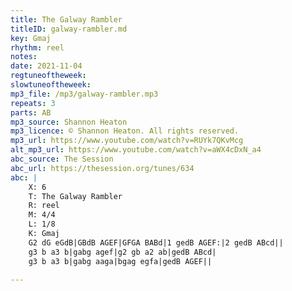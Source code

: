 ```yaml
---
title: The Galway Rambler
titleID: galway-rambler.md
key: Gmaj
rhythm: reel
notes: 
date: 2021-11-04
regtuneoftheweek: 
slowtuneoftheweek: 
mp3_file: /mp3/galway-rambler.mp3
repeats: 3
parts: AB
mp3_source: Shannon Heaton
mp3_licence: © Shannon Heaton. All rights reserved.
mp3_url: https://www.youtube.com/watch?v=RUYk7QKvMcg
alt_mp3_url: https://www.youtube.com/watch?v=aWX4cDxN_a4
abc_source: The Session
abc_url: https://thesession.org/tunes/634
abc: |
    X: 6
    T: The Galway Rambler
    R: reel
    M: 4/4
    L: 1/8
    K: Gmaj
    G2 dG eGdB|GBdB AGEF|GFGA BABd|1 gedB AGEF:|2 gedB ABcd||
    g3 b a3 b|gabg agef|g2 gb a2 ab|gedB ABcd|
    g3 b a3 b|gabg aaga|bgag egfa|gedB AGEF||

---
```

